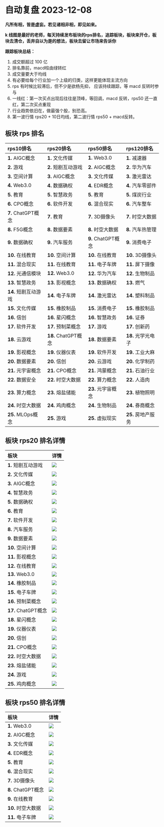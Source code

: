 # 自动复盘 2023-12-08

**凡所有相，皆是虚妄。若见诸相非相，即见如来。**

**k 线图是最好的老师，每天持续发布板块的rps排名，追踪板块，板块来开仓，板块去清仓，丢弃自以为是的想法，板块去留让市场来告诉你**
        
**跟踪板块总结：**
1. 成交额超过 100 亿
2. 排名靠前，macd柱由绿转红
3. 成交量要大于均线
4. 有必要给每个行业加一个上级的归类，这样更能体现主流方向
5. rps 有时候比较滞后，但不少是欲杨先抑， 应该持续跟踪，等 macd 反转时参与
6. 一线红：第一次买点出现后往往是顶峰，等回调，macd 反转，rps50 还一直红，第二次买点重现
7. 行业趋势依旧在，做最强个股，别恐高。
8. 第一波行情 rps20 + 10日均线，第二波行情 rps50 + macd反转。
        
## 板块 rps 排名
| rps10排名            | rps20排名           | rps50排名          | rps120排名         |
|:---------------------|:--------------------|:-------------------|:-------------------|
| **1.** AIGC概念      | **1.** 文化传媒     | **1.** Web3.0      | **1.** 减速器      |
| **2.** 游戏          | **2.** 短剧互动游戏 | **2.** AIGC概念    | **2.** 华为汽车    |
| **3.** 空间计算      | **3.** AIGC概念     | **3.** 文化传媒    | **3.** 激光雷达    |
| **4.** Web3.0        | **4.** 数据确权     | **4.** EDR概念     | **4.** 汽车零部件  |
| **5.** 教育          | **5.** 智慧政务     | **5.** 教育        | **5.** 煤炭行业    |
| **6.** CPO概念       | **6.** 软件开发     | **6.** 混合现实    | **6.** 汽车整车    |
| **7.** ChatGPT概念   | **7.** 教育         | **7.** 3D摄像头    | **7.** 时空大数据  |
| **8.** F5G概念       | **8.** 数据要素     | **8.** 时空大数据  | **8.** 汽车热管理  |
| **9.** 数据确权      | **9.** 汽车服务     | **9.** ChatGPT概念 | **9.** 消费电子    |
| **10.** 在线教育     | **10.** 空间计算    | **10.** 在线教育   | **10.** 3D摄像头   |
| **11.** 混合现实     | **11.** 在线教育    | **11.** 电子车牌   | **11.** 屏下摄像   |
| **12.** 光通信模块   | **12.** Web3.0      | **12.** 华为汽车   | **12.** 生物制品   |
| **13.** 智慧政务     | **13.** 影视概念    | **13.** 数据确权   | **13.** 燃气       |
| **14.** 短剧互动游戏 | **14.** 电子车牌    | **14.** 激光雷达   | **14.** 塑料制品   |
| **15.** 文化传媒     | **15.** 橡胶制品    | **15.** 消费电子   | **15.** 橡胶制品   |
| **16.** 信创         | **16.** 星闪概念    | **16.** 智慧政务   | **16.** 证券       |
| **17.** 软件开发     | **17.** 预制菜概念  | **17.** 游戏       | **17.** 创新药     |
| **18.** 云游戏       | **18.** ChatGPT概念 | **18.** 数据要素   | **18.** 光学光电子 |
| **19.** 影视概念     | **19.** 仪器仪表    | **19.** 软件开发   | **19.** 工业大麻   |
| **20.** 数据要素     | **20.** 信创        | **20.** 云游戏     | **20.** 化学制药   |
| **21.** 元宇宙概念   | **21.** CPO概念     | **21.** 鸿蒙概念   | **21.** 石油行业   |
| **22.** 数据安全     | **22.** 时空大数据  | **22.** 算力概念   | **22.** 人造肉     |
| **23.** 算力概念     | **23.** 熔盐储能    | **23.** 元宇宙概念 | **23.** 植物照明   |
| **24.** 时空大数据   | **24.** 鸡肉概念    | **24.** 生物制品   | **24.** 券商概念   |
| **25.** MLOps概念    | **25.** 游戏        | **25.** 虚拟现实   | **25.** 房地产服务 |
## 板块 rps20 排名详情
| 板块                | 详情                                                                                                 |
|:--------------------|:-----------------------------------------------------------------------------------------------------|
| **1.** 短剧互动游戏 | ![](https://sykent-blog-image.oss-cn-beijing.aliyuncs.com/quant/image/2023/12/1702022726822-tmp.jpg) |
| **2.** 文化传媒     | ![](https://sykent-blog-image.oss-cn-beijing.aliyuncs.com/quant/image/2023/12/1702022728374-tmp.jpg) |
| **3.** AIGC概念     | ![](https://sykent-blog-image.oss-cn-beijing.aliyuncs.com/quant/image/2023/12/1702022729315-tmp.jpg) |
| **4.** 智慧政务     | ![](https://sykent-blog-image.oss-cn-beijing.aliyuncs.com/quant/image/2023/12/1702022730362-tmp.jpg) |
| **5.** 数据确权     | ![](https://sykent-blog-image.oss-cn-beijing.aliyuncs.com/quant/image/2023/12/1702022731365-tmp.jpg) |
| **6.** 教育         | ![](https://sykent-blog-image.oss-cn-beijing.aliyuncs.com/quant/image/2023/12/1702022732591-tmp.jpg) |
| **7.** 软件开发     | ![](https://sykent-blog-image.oss-cn-beijing.aliyuncs.com/quant/image/2023/12/1702022733581-tmp.jpg) |
| **8.** 汽车服务     | ![](https://sykent-blog-image.oss-cn-beijing.aliyuncs.com/quant/image/2023/12/1702022734713-tmp.jpg) |
| **9.** 数据要素     | ![](https://sykent-blog-image.oss-cn-beijing.aliyuncs.com/quant/image/2023/12/1702022735635-tmp.jpg) |
| **10.** 空间计算    | ![](https://sykent-blog-image.oss-cn-beijing.aliyuncs.com/quant/image/2023/12/1702022736437-tmp.jpg) |
| **11.** 影视概念    | ![](https://sykent-blog-image.oss-cn-beijing.aliyuncs.com/quant/image/2023/12/1702022737425-tmp.jpg) |
| **12.** 在线教育    | ![](https://sykent-blog-image.oss-cn-beijing.aliyuncs.com/quant/image/2023/12/1702022738468-tmp.jpg) |
| **13.** Web3.0      | ![](https://sykent-blog-image.oss-cn-beijing.aliyuncs.com/quant/image/2023/12/1702022739509-tmp.jpg) |
| **14.** 橡胶制品    | ![](https://sykent-blog-image.oss-cn-beijing.aliyuncs.com/quant/image/2023/12/1702022740560-tmp.jpg) |
| **15.** 电子车牌    | ![](https://sykent-blog-image.oss-cn-beijing.aliyuncs.com/quant/image/2023/12/1702022741535-tmp.jpg) |
| **16.** 预制菜概念  | ![](https://sykent-blog-image.oss-cn-beijing.aliyuncs.com/quant/image/2023/12/1702022742583-tmp.jpg) |
| **17.** ChatGPT概念 | ![](https://sykent-blog-image.oss-cn-beijing.aliyuncs.com/quant/image/2023/12/1702022743521-tmp.jpg) |
| **18.** 星闪概念    | ![](https://sykent-blog-image.oss-cn-beijing.aliyuncs.com/quant/image/2023/12/1702022744134-tmp.jpg) |
| **19.** 仪器仪表    | ![](https://sykent-blog-image.oss-cn-beijing.aliyuncs.com/quant/image/2023/12/1702022745154-tmp.jpg) |
| **20.** 信创        | ![](https://sykent-blog-image.oss-cn-beijing.aliyuncs.com/quant/image/2023/12/1702022746197-tmp.jpg) |
| **21.** CPO概念     | ![](https://sykent-blog-image.oss-cn-beijing.aliyuncs.com/quant/image/2023/12/1702022747112-tmp.jpg) |
| **22.** 时空大数据  | ![](https://sykent-blog-image.oss-cn-beijing.aliyuncs.com/quant/image/2023/12/1702022747988-tmp.jpg) |
| **23.** 熔盐储能    | ![](https://sykent-blog-image.oss-cn-beijing.aliyuncs.com/quant/image/2023/12/1702022748990-tmp.jpg) |
| **24.** 游戏        | ![](https://sykent-blog-image.oss-cn-beijing.aliyuncs.com/quant/image/2023/12/1702022749963-tmp.jpg) |
| **25.** 鸡肉概念    | ![](https://sykent-blog-image.oss-cn-beijing.aliyuncs.com/quant/image/2023/12/1702022751024-tmp.jpg) |
## 板块 rps50 排名详情
| 板块               | 详情                                                                                                 |
|:-------------------|:-----------------------------------------------------------------------------------------------------|
| **1.** Web3.0      | ![](https://sykent-blog-image.oss-cn-beijing.aliyuncs.com/quant/image/2023/12/1702022752056-tmp.jpg) |
| **2.** AIGC概念    | ![](https://sykent-blog-image.oss-cn-beijing.aliyuncs.com/quant/image/2023/12/1702022753047-tmp.jpg) |
| **3.** 文化传媒    | ![](https://sykent-blog-image.oss-cn-beijing.aliyuncs.com/quant/image/2023/12/1702022754027-tmp.jpg) |
| **4.** EDR概念     | ![](https://sykent-blog-image.oss-cn-beijing.aliyuncs.com/quant/image/2023/12/1702022755064-tmp.jpg) |
| **5.** 教育        | ![](https://sykent-blog-image.oss-cn-beijing.aliyuncs.com/quant/image/2023/12/1702022756065-tmp.jpg) |
| **6.** 混合现实    | ![](https://sykent-blog-image.oss-cn-beijing.aliyuncs.com/quant/image/2023/12/1702022756871-tmp.jpg) |
| **7.** 3D摄像头    | ![](https://sykent-blog-image.oss-cn-beijing.aliyuncs.com/quant/image/2023/12/1702022757860-tmp.jpg) |
| **8.** ChatGPT概念 | ![](https://sykent-blog-image.oss-cn-beijing.aliyuncs.com/quant/image/2023/12/1702022758761-tmp.jpg) |
| **9.** 在线教育    | ![](https://sykent-blog-image.oss-cn-beijing.aliyuncs.com/quant/image/2023/12/1702022759683-tmp.jpg) |
| **10.** 时空大数据 | ![](https://sykent-blog-image.oss-cn-beijing.aliyuncs.com/quant/image/2023/12/1702022760541-tmp.jpg) |
| **11.** 电子车牌   | ![](https://sykent-blog-image.oss-cn-beijing.aliyuncs.com/quant/image/2023/12/1702022761456-tmp.jpg) |